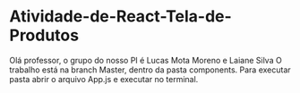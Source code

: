 # Atividade-de-React-Tela-de-Produtos
Olá professor, o grupo do nosso PI é Lucas Mota Moreno e Laiane Silva
O trabalho está na branch Master, dentro da pasta components. Para executar pasta abrir o arquivo App.js e executar no terminal.
